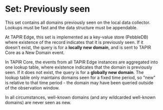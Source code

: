# Set: Previously seen

This set contains all domains previously seen on the local data collector. Lookups must be fast and the data structure must be appendable.

At TAPIR Edge, this set is implemented as a key-value store (PebbleDB) where existence of the record indicates that it is previously seen. If it doesn't exist, the query is for a **locally new domain**, and is sent to TAPIR Core as a New Domain event.

In TAPIR Core, the events from all TAPIR Edge instances are aggregated into one lookup table, where existence indicates that the domain is previously seen. If it does not exist, the query is for a **globally new domain**. The lookup table only maintains domains seen for a fixed time period, so "new" is relative to that time period - the domain may have been queried outside of the observation window. 

In all circumstances, well-known domains (and any wildcarded well-known domains) are never seen as new.
